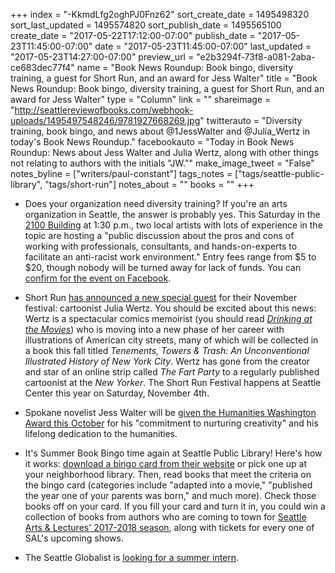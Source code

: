 +++
index = "-KkmdLfg2oghPJ0Fnz62"
sort_create_date = 1495498320
sort_last_updated = 1495574820
sort_publish_date = 1495565100
create_date = "2017-05-22T17:12:00-07:00"
publish_date = "2017-05-23T11:45:00-07:00"
date = "2017-05-23T11:45:00-07:00"
last_updated = "2017-05-23T14:27:00-07:00"
preview_url = "e2b3294f-73f8-a081-2aba-ce683dec77f4"
name = "Book News Roundup: Book bingo, diversity training, a guest for Short Run, and an award for Jess Walter"
title = "Book News Roundup: Book bingo, diversity training, a guest for Short Run, and an award for Jess Walter"
type = "Column"
link = ""
shareimage = "http://seattlereviewofbooks.com/webhook-uploads/1495497548246/9781927668269.jpg"
twitterauto = "Diversity training, book bingo, and news about @1JessWalter and @Julia_Wertz in today's Book News Roundup."
facebookauto = "Today in Book News Roundup: News about Jess Walter and Julia Wertz, along with other things not relating to authors with the initials \"JW.\""
make_image_tweet = "False"
notes_byline = ["writers/paul-constant"]
tags_notes = ["tags/seattle-public-library", "tags/short-run"]
notes_about = ""
books = ""
+++
* Does your organization need diversity training? If you're an arts organization in Seattle, the answer is probably yes. This Saturday in the [2100 Building](http://2100building.com/) at 1:30 p.m., two local artists with lots of experience in the topic are hosting a "public discussion about the pros and cons of working with professionals, consultants, and hands-on-experts to facilitate an anti-racist work environment." Entry fees range from $5 to $20, though nobody will be turned away for lack of funds. You can [confirm for the event on Facebook](https://www.facebook.com/events/838776766270685/?acontext=%7B%22action_history%22%3A%22[%7B%5C%22surface%5C%22%3A%5C%22messaging%5C%22%2C%5C%22mechanism%5C%22%3A%5C%22attachment%5C%22%2C%5C%22extra_data%5C%22%3A%7B%7D%7D]%22%7D).

* Short Run [has announced a new special guest](http://shortrun.org/special-guest-announcement-julia-wertz/?platform=hootsuite) for their November festival: cartoonist Julia Wertz. You should be excited about this news: Wertz is a spectacular comics memoirist (you should read [*Drinking at the Movies*](http://www.indiebound.org/book/9781927668269)) who is moving into a new phase of her career with illustrations of American city streets, many of which will be collected in a book this fall titled *Tenements, Towers & Trash: An Unconventional Illustrated History of New York City*. Wertz has gone from the creator and star of an online strip called *The Fart Party* to a regularly published cartoonist at the *New Yorker*. The Short Run Festival happens at Seattle Center this year on Saturday, November 4th.

* Spokane novelist Jess Walter will be [given the Humanities Washington Award this October](https://www.humanities.org/blog/jess-walter-martha-kongsgaard-receive-humanities-washington-award/) for his "commitment to nurturing creativity" and his lifelong dedication to the humanities.

* It's Summer Book Bingo time again at Seattle Public Library! Here's how it works: [download a bingo card from their website](http://www.spl.org/audiences/adults/summer-book-bingo) or pick one up at your neighborhood library. Then, read books that meet the criteria on the bingo card (categories include "adapted into a movie," "published the year one of your parents was born," and much more). Check those books off on your card. If you fill your card and turn it in, you could win a collection of books from authors who are coming to town for [Seattle Arts & Lectures' 2017-2018 season](http://www.seattlereviewofbooks.com/notes/2017/04/26/seattle-arts-and-lectures-celebrates-its-30th-anniversary-with-a-slate-of-authors-including-pulitzer-winners-tyehimba-jess-viet-thanh-nguyen-and-colson-whitehead/), along with tickets for every one of SAL's upcoming shows.

* The Seattle Globalist is [looking for a summer intern](http://www.seattleglobalist.com/2017/05/22/apply-today-2017-seattle-globalist-summer-internship/65569).
